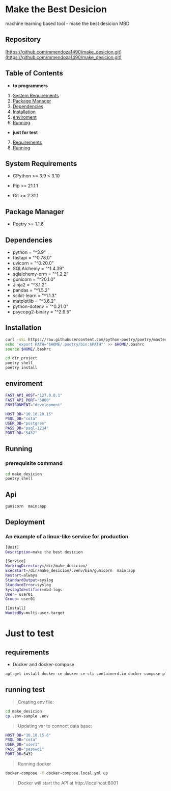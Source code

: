 # Make the Best Desicion
machine learning based tool - make the best desicion MBD


## Repository

[https://github.com/mmendoza1490/make_desicion.git](https://github.com/mmendoza1490/make_desicion.git)

## Table of Contents

- **to programmers**
1. [System Requirements](#system-requirements)
2. [Package Manager](#package-manager)
3. [Dependencies](#dependencies)
4. [Installation](#installation)
5. [enviroment](#enviroment)
6. [Running](#running)

- **just for test**
7. [Requirements](#requirements)
8. [Running](#running-test)

## System Requirements

- CPython >= 3.9 < 3.10

- Pip >= 21.1.1

- Git >= 2.31.1

## Package Manager

- Poetry >= 1.1.6

## Dependencies

- python = "^3.9"
- fastapi = "^0.78.0"
- uvicorn = "^0.20.0"
- SQLAlchemy = "^1.4.39"
- sqlalchemy-orm = "^1.2.2"
- gunicorn = "^20.1.0"
- Jinja2 = "^3.1.2"
- pandas = "^1.5.2"
- scikit-learn = "^1.1.3"
- matplotlib = "^3.6.2"
- python-dotenv = "^0.21.0"
- psycopg2-binary = "^2.9.5"

## Installation

```bash
curl -sSL https://raw.githubusercontent.com/python-poetry/poetry/master/get-poetry.py | python3 -
echo 'export PATH="$HOME/.poetry/bin:$PATH"' >> $HOME/.bashrc
source $HOME/.bashrc

cd dir_project
poetry shell
poetry install
```
## enviroment

```bash
FAST_API_HOST="127.0.0.1"
FAST_API_PORT="5000"
ENVIRONMENT="development"

HOST_DB="10.10.20.15"
PSQL_DB="cota"
USER_DB="postgres"
PASS_DB="psql-1234"
PORT_DB="5432"
```

## Running

### prerequisite command

```bash
cd make_desicion
poetry shell
```

## Api

```bash
gunicorn  main:app
```

## Deployment

### An example of a linux-like service for production

```bash
[Unit]
Description=make the best desicion

[Service]
WorkingDirectory=/dir/make_desicion/
ExecStart=/dir/make_desicion/.venv/bin/gunicorn  main:app
Restart=always
StandardOutput=syslog
StandardError=syslog
SyslogIdentifier=mbd-logs
User= user01
Group= user01

[Install]
WantedBy=multi-user.target
```

# Just to test

## requirements

* Docker and docker-compose
``` bash
apt-get install docker-ce docker-ce-cli containerd.io docker-compose-plugin
```
## running test

> Creating env file:
``` bash
cd make_desicion
cp .env-sample .env
```

> Updating var to connect data base:
``` bash
HOST_DB="10.10.15.6"
PSQL_DB="cota"
USER_DB="user1"
PASS_DB="passwd1"
PORT_DB=5432
```

> Running docker
``` bash
docker-compose -f docker-compose.local.yml up
```
> Docker will start the API at http://localhost:8001